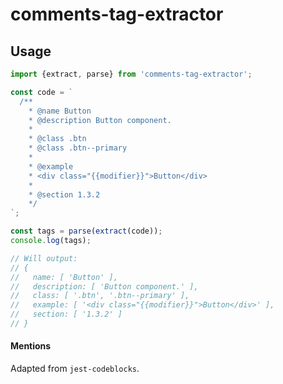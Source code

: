 # comments-tag-extractor

## Usage

```javascript
import {extract, parse} from 'comments-tag-extractor';

const code = `
  /**
    * @name Button
    * @description Button component.
    *
    * @class .btn
    * @class .btn--primary
    *
    * @example
    * <div class="{{modifier}}">Button</div>
    *
    * @section 1.3.2
    */
`;

const tags = parse(extract(code));
console.log(tags);

// Will output:
// {
//   name: [ 'Button' ],
//   description: [ 'Button component.' ],
//   class: [ '.btn', '.btn--primary' ],
//   example: [ '<div class="{{modifier}}">Button</div>' ],
//   section: [ '1.3.2' ]
// }
```

#### Mentions
Adapted from `jest-codeblocks`.
